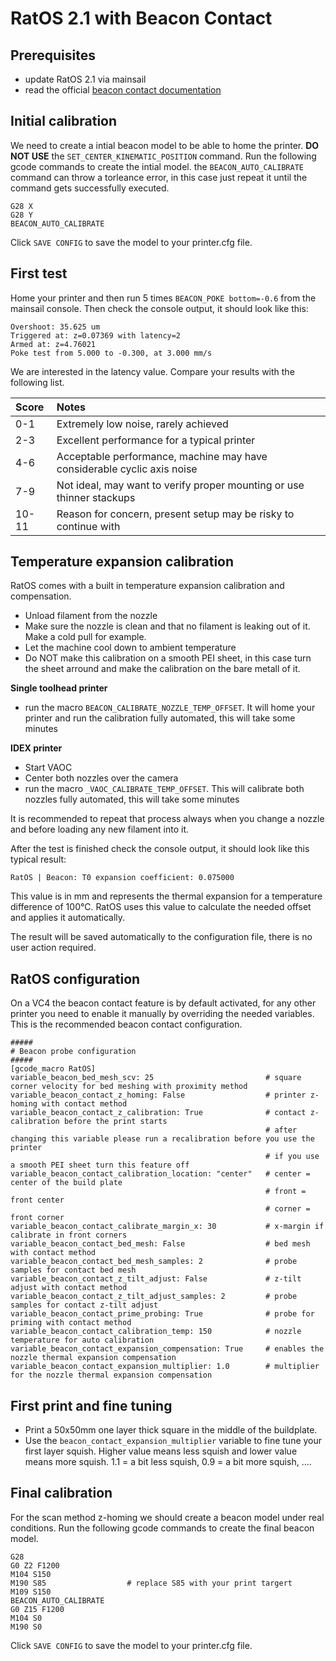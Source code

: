 # RatOS 2.1 with Beacon Contact 

## Prerequisites
- update RatOS 2.1 via mainsail
- read the official [beacon contact documentation](https://docs.beacon3d.com/contact/)

## Initial calibration
We need to create a intial beacon model to be able to home the printer. **DO NOT USE** the `SET_CENTER_KINEMATIC_POSITION` command.
Run the following gcode commands to create the intial model. the `BEACON_AUTO_CALIBRATE` command can throw a torleance error, in this case just repeat it until the command gets successfully executed. 
```
G28 X
G28 Y
BEACON_AUTO_CALIBRATE
```
Click `SAVE CONFIG` to save the model to your printer.cfg file.

## First test
Home your printer and then run 5 times `BEACON_POKE bottom=-0.6` from the mainsail console. Then check the console output, it should look like this: 
```
Overshoot: 35.625 um
Triggered at: z=0.07369 with latency=2
Armed at: z=4.76021
Poke test from 5.000 to -0.300, at 3.000 mm/s
```

We are interested in the latency value. Compare your results with the following list.

| Score	| Notes |
| :------------ |:--------------- |
| 0-1	| Extremely low noise, rarely achieved
| 2-3	| Excellent performance for a typical printer
| 4-6	| Acceptable performance, machine may have considerable cyclic axis noise
| 7-9	| Not ideal, may want to verify proper mounting or use thinner stackups
| 10-11	| Reason for concern, present setup may be risky to continue with

## Temperature expansion calibration
RatOS comes with a built in temperature expansion calibration and compensation.

- Unload filament from the nozzle
- Make sure the nozzle is clean and that no filament is leaking out of it. Make a cold pull for example.
- Let the machine cool down to ambient temperature
- Do NOT make this calibration on a smooth PEI sheet, in this case turn the sheet arround and make the calibration on the bare metall of it. 

**Single toolhead printer**
- run the macro `BEACON_CALIBRATE_NOZZLE_TEMP_OFFSET`. It will home your printer and run the calibration fully automated, this will take some minutes

**IDEX printer**
- Start VAOC
- Center both nozzles over the camera
- run the macro `_VAOC_CALIBRATE_TEMP_OFFSET`. This will calibrate both nozzles fully automated, this will take some minutes

It is recommended to repeat that process always when you change a nozzle and before loading any new filament into it.

After the test is finished check the console output, it should look like this typical result:
```
RatOS | Beacon: T0 expansion coefficient: 0.075000
```
This value is in mm and represents the thermal expansion for a temperature difference of 100°C. RatOS uses this value to calculate the needed offset and applies it automatically.

The result will be saved automatically to the configuration file, there is no user action required.


## RatOS configuration
On a VC4 the beacon contact feature is by default activated, for any other printer you need to enable it manually by overriding the needed variables. This is the recommended beacon contact configuration.
```
#####
# Beacon probe configuration
#####
[gcode_macro RatOS]
variable_beacon_bed_mesh_scv: 25                         # square corner velocity for bed meshing with proximity method
variable_beacon_contact_z_homing: False                  # printer z-homing with contact method
variable_beacon_contact_z_calibration: True              # contact z-calibration before the print starts
                                                         # after changing this variable please run a recalibration before you use the printer  
                                                         # if you use a smooth PEI sheet turn this feature off
variable_beacon_contact_calibration_location: "center"   # center = center of the build plate
                                                         # front = front center
                                                         # corner = front corner
variable_beacon_contact_calibrate_margin_x: 30           # x-margin if calibrate in front corners
variable_beacon_contact_bed_mesh: False                  # bed mesh with contact method
variable_beacon_contact_bed_mesh_samples: 2              # probe samples for contact bed mesh
variable_beacon_contact_z_tilt_adjust: False             # z-tilt adjust with contact method
variable_beacon_contact_z_tilt_adjust_samples: 2         # probe samples for contact z-tilt adjust
variable_beacon_contact_prime_probing: True              # probe for priming with contact method
variable_beacon_contact_calibration_temp: 150            # nozzle temperature for auto calibration
variable_beacon_contact_expansion_compensation: True     # enables the nozzle thermal expansion compensation
variable_beacon_contact_expansion_multiplier: 1.0        # multiplier for the nozzle thermal expansion compensation
```

## First print and fine tuning
- Print a 50x50mm one layer thick square in the middle of the buildplate. 
- Use the `beacon_contact_expansion_multiplier` variable to fine tune your first layer squish. Higher value means less squish and lower value means more squish. 1.1 = a bit less squish, 0.9 = a bit more squish, ....

## Final calibration
For the scan method z-homing we should create a beacon model under real conditions. Run the following gcode commands to create the final beacon model. 
```
G28
G0 Z2 F1200
M104 S150
M190 S85                  # replace S85 with your print targert
M109 S150
BEACON_AUTO_CALIBRATE
G0 Z15 F1200
M104 S0
M190 S0
```
Click `SAVE CONFIG` to save the model to your printer.cfg file.

